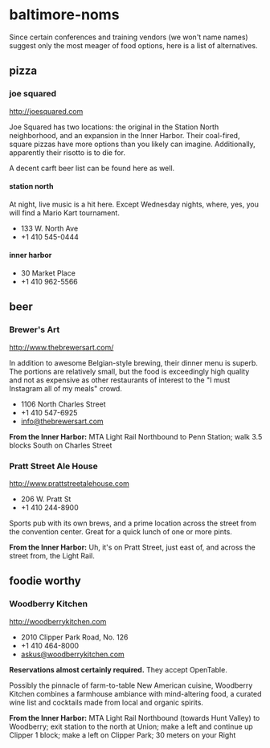 # baltimore-noms

Since certain conferences and training vendors (we won't name names)
suggest only the most meager of food options, here is a list of
alternatives.

## pizza

### joe squared

http://joesquared.com

Joe Squared has two locations: the original in the Station North
neighborhood, and an expansion in the Inner Harbor. Their coal-fired,
square pizzas have more options than you likely can
imagine. Additionally, apparently their risotto is to die for.

A decent carft beer list can be found here as well.

#### station north

At night, live music is a hit here. Except Wednesday nights, where,
yes, you will find a Mario Kart tournament.

 - 133 W. North Ave
 - +1 410 545-0444

#### inner harbor

 - 30 Market Place
 - +1 410 962-5566

## beer

### Brewer's Art

http://www.thebrewersart.com/

In addition to awesome Belgian-style brewing, their dinner menu is
superb. The portions are relatively small, but the food is exceedingly
high quality and not as expensive as other restaurants of interest to
the "I must Instagram all of my meals" crowd.

 - 1106 North Charles Street
 - +1 410 547-6925
 - info@thebrewersart.com

**From the Inner Harbor:** MTA Light Rail Northbound to Penn Station;
  walk 3.5 blocks South on Charles Street

### Pratt Street Ale House

http://www.prattstreetalehouse.com

 - 206 W. Pratt St
 - +1 410 244-8900
 
Sports pub with its own brews, and a prime location across the street
from the convention center. Great for a quick lunch of one or more
pints.

**From the Inner Harbor:** Uh, it's on Pratt Street, just east of, and
  across the street from, the Light Rail.

## foodie worthy

### Woodberry Kitchen

http://woodberrykitchen.com

 - 2010 Clipper Park Road, No. 126
 - +1 410 464-8000
 - askus@woodberrykitchen.com

**Reservations almost certainly required.** They accept OpenTable.

Possibly the pinnacle of farm-to-table New American cuisine, Woodberry
Kitchen combines a farmhouse ambiance with mind-altering food, a
curated wine list and cocktails made from local and organic spirits.

**From the Inner Harbor:** MTA Light Rail Northbound (towards Hunt
  Valley) to Woodberry; exit station to the north at Union; make a
  left and continue up Clipper 1 block; make a left on Clipper Park;
  30 meters on your Right
